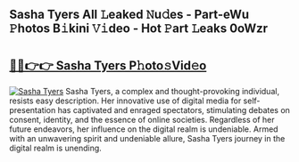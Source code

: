 ## Sasha Tyers All 𝙻eaked 𝙽u𝚍es - Part-eWu 𝙿hotos B𝚒kini 𝚅𝚒deo - Hot 𝙿art 𝙻eaks 0oWzr

# <h2><a href="http://ld46nui.urlbe.top/?page=Sasha+Tyers">🔗🔗👉👉 Sasha Tyers P𝚑oto𝚜Vid𝚎o</a></h2>

[![Sasha Tyers](https://i.imgur.com/eBuTRDB.gif)](http://ld46nui.urlbe.top/?page=Sasha+Tyers)
Sasha Tyers, a complex and thought-provoking individual, resists easy description. Her innovative use of digital media for self-presentation has captivated and enraged spectators, stimulating debates on consent, identity, and the essence of online societies. Regardless of her future endeavors, her influence on the digital realm is undeniable. Armed with an unwavering spirit and undeniable allure, Sasha Tyers journey in the digital realm is unending.

